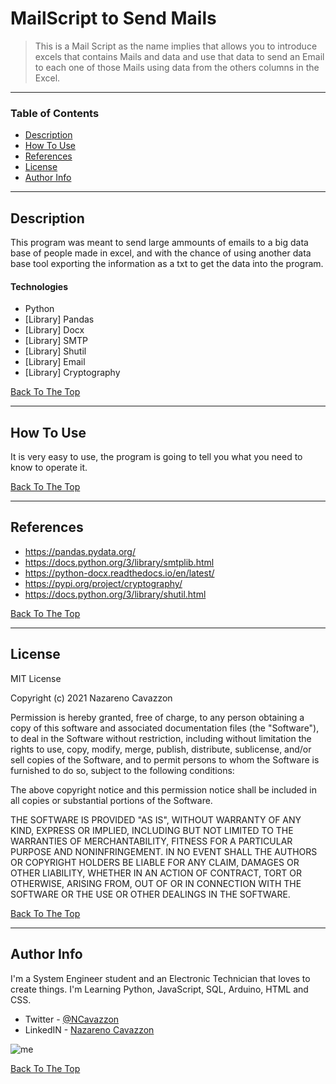 # MailScript to Send Mails


> This is a Mail Script as the name implies that allows you to introduce excels that contains Mails and data and use that data to send an Email to each one of those Mails using data from the others columns in the Excel.

---

### Table of Contents

- [Description](#description)
- [How To Use](#how-to-use)
- [References](#references)
- [License](#license)
- [Author Info](#author-info)

---

## Description

This program was meant to send large ammounts of emails to a big data base of people made in excel, and with the chance of using another data base tool exporting the information as a txt to get the data into the program.

#### Technologies

- Python
- [Library] Pandas
- [Library] Docx
- [Library] SMTP
- [Library] Shutil
- [Library] Email
- [Library] Cryptography

[Back To The Top](#read-me-template)

---

## How To Use

It is very easy to use, the program is going to tell you what you need to know to operate it.

[Back To The Top](#read-me-template)

---

## References

- https://pandas.pydata.org/
- https://docs.python.org/3/library/smtplib.html
- https://python-docx.readthedocs.io/en/latest/
- https://pypi.org/project/cryptography/
- https://docs.python.org/3/library/shutil.html

[Back To The Top](#read-me-template)

---

## License

MIT License

Copyright (c) 2021 Nazareno Cavazzon

Permission is hereby granted, free of charge, to any person obtaining a copy
of this software and associated documentation files (the "Software"), to deal
in the Software without restriction, including without limitation the rights
to use, copy, modify, merge, publish, distribute, sublicense, and/or sell
copies of the Software, and to permit persons to whom the Software is
furnished to do so, subject to the following conditions:

The above copyright notice and this permission notice shall be included in all
copies or substantial portions of the Software.

THE SOFTWARE IS PROVIDED "AS IS", WITHOUT WARRANTY OF ANY KIND, EXPRESS OR
IMPLIED, INCLUDING BUT NOT LIMITED TO THE WARRANTIES OF MERCHANTABILITY,
FITNESS FOR A PARTICULAR PURPOSE AND NONINFRINGEMENT. IN NO EVENT SHALL THE
AUTHORS OR COPYRIGHT HOLDERS BE LIABLE FOR ANY CLAIM, DAMAGES OR OTHER
LIABILITY, WHETHER IN AN ACTION OF CONTRACT, TORT OR OTHERWISE, ARISING FROM,
OUT OF OR IN CONNECTION WITH THE SOFTWARE OR THE USE OR OTHER DEALINGS IN THE
SOFTWARE.

[Back To The Top](#read-me-template)

---

## Author Info

I'm a System Engineer student and an Electronic Technician that loves to create things. I'm Learning Python, JavaScript, SQL, Arduino, HTML and CSS.

- Twitter - [@NCavazzon](https://twitter.com/jamesqquick)
- LinkedIN - [Nazareno Cavazzon](https://www.linkedin.com/in/nazareno-cavazzon-6077a7194/)

![me](https://i.imgur.com/K0OwYFQ.jpg)

[Back To The Top](#read-me-template)
